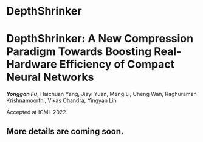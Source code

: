 # DepthShrinker

# DepthShrinker: A New Compression Paradigm Towards Boosting Real-Hardware Efficiency of Compact Neural Networks
***Yonggan Fu***, Haichuan Yang, Jiayi Yuan, Meng Li, Cheng Wan, Raghuraman Krishnamoorthi, Vikas Chandra, Yingyan Lin

Accepted at ICML 2022.

## More details are coming soon.
